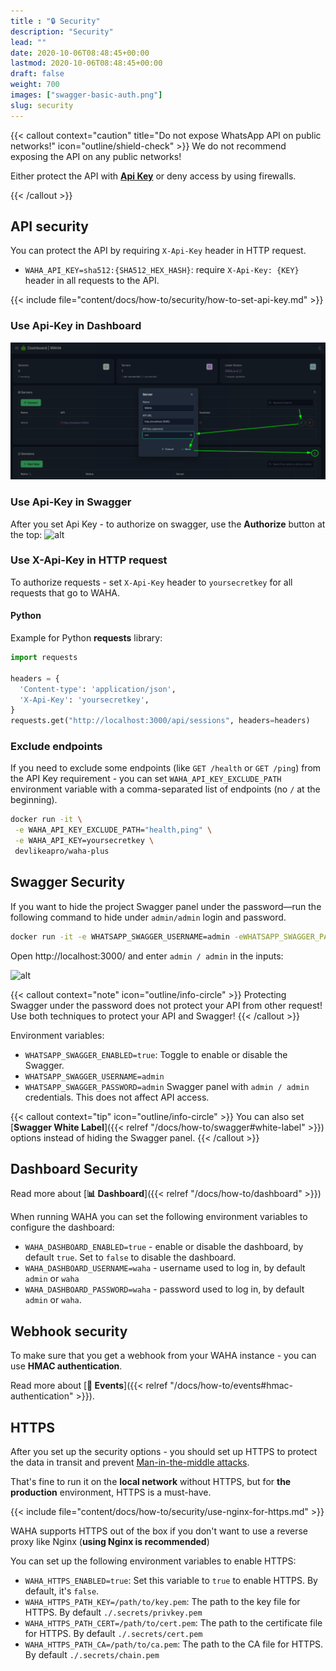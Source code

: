 ```yaml
---
title : "🔒 Security"
description: "Security"
lead: ""
date: 2020-10-06T08:48:45+00:00
lastmod: 2020-10-06T08:48:45+00:00
draft: false
weight: 700
images: ["swagger-basic-auth.png"]
slug: security
---
```


{{< callout context="caution" title="Do not expose WhatsApp API on public networks!" icon="outline/shield-check" >}}
We do not recommend exposing the API on any public networks!

Either protect the API with [**Api Key**](#api-security) or deny access by using firewalls.

{{< /callout >}}

## API security

You can protect the API by requiring `X-Api-Key` header in HTTP request.

- `WAHA_API_KEY=sha512:{SHA512_HEX_HASH}`: require `X-Api-Key: {KEY}` header in all requests to the API.

{{< include file="content/docs/how-to/security/how-to-set-api-key.md" >}}

### Use Api-Key in Dashboard

![Dashboard with API Key](waha-dashboard-key.png)

### Use Api-Key in Swagger

After you set Api Key - to authorize on swagger, use the **Authorize** button at the top:
![alt](swagger-auth.png)

### Use X-Api-Key in HTTP request

To authorize requests - set `X-Api-Key` header to `yoursecretkey` for all requests that go to WAHA.

#### Python
Example for Python **requests** library:

```python
import requests

headers = {
  'Content-type': 'application/json',
  'X-Api-Key': 'yoursecretkey',
}
requests.get("http://localhost:3000/api/sessions", headers=headers)
```

### Exclude endpoints
If you need to exclude some endpoints (like `GET /health` or `GET /ping`) from the API Key requirement - you can
set `WAHA_API_KEY_EXCLUDE_PATH` environment variable with a comma-separated list of endpoints (no `/` at the beginning).

```bash
docker run -it \
 -e WAHA_API_KEY_EXCLUDE_PATH="health,ping" \
 -e WAHA_API_KEY=yoursecretkey \
 devlikeapro/waha-plus
```



## Swagger Security
If you want to hide the project Swagger panel under the password—run the following command to hide under `admin/admin`
login and password.

```bash
docker run -it -e WHATSAPP_SWAGGER_USERNAME=admin -eWHATSAPP_SWAGGER_PASSWORD=admin devlikeapro/waha-plus
```

Open http://localhost:3000/ and enter `admin / admin` in the inputs:

![alt](swagger-basic-auth.png)

{{< callout context="note" icon="outline/info-circle" >}}
Protecting Swagger under the password does not protect your API from other request! Use both techniques to protect your API and Swagger!
{{< /callout >}}

Environment variables:
- `WHATSAPP_SWAGGER_ENABLED=true`: Toggle to enable or disable the Swagger.
- `WHATSAPP_SWAGGER_USERNAME=admin`
- `WHATSAPP_SWAGGER_PASSWORD=admin`
  Swagger panel with `admin / admin` credentials. This does not affect API access.

{{< callout context="tip" icon="outline/info-circle" >}}
You can also set [**Swagger White Label**]({{< relref "/docs/how-to/swagger#white-label" >}})
options instead of hiding the Swagger panel.
{{< /callout >}}


## Dashboard Security
Read more about [**📊 Dashboard**]({{< relref "/docs/how-to/dashboard" >}})

When running WAHA you can set the following environment variables to configure the dashboard:
- `WAHA_DASHBOARD_ENABLED=true` - enable or disable the dashboard, by default `true`. Set to `false` to disable the dashboard.
- `WAHA_DASHBOARD_USERNAME=waha` - username used to log in, by default `admin` or `waha` 
- `WAHA_DASHBOARD_PASSWORD=waha` - password used to log in, by default `admin` or `waha`.


## Webhook security
To make sure that you get a webhook from your WAHA instance - you can use **HMAC authentication**.

Read more about
[**🔄 Events**]({{< relref "/docs/how-to/events#hmac-authentication" >}}).

## HTTPS
After you set up the security options - you should set up HTTPS to protect the data in transit and prevent [Man-in-the-middle attacks](https://en.wikipedia.org/wiki/Man-in-the-middle_attack).

That's fine to run it on the **local network** without HTTPS, but for **the production** environment, HTTPS is a must-have.

{{< include file="content/docs/how-to/security/use-nginx-for-https.md" >}}

WAHA supports HTTPS out of the box if you don't want to use a reverse proxy like Nginx (**using Nginx is recommended**)

You can set up the following environment variables to enable HTTPS:
- `WAHA_HTTPS_ENABLED=true`: Set this variable to `true` to enable HTTPS. By default, it's `false`.
- `WAHA_HTTPS_PATH_KEY=/path/to/key.pem`: The path to the key file for HTTPS. By default `./.secrets/privkey.pem`
- `WAHA_HTTPS_PATH_CERT=/path/to/cert.pem`: The path to the certificate file for HTTPS. By default `./.secrets/cert.pem`
- `WAHA_HTTPS_PATH_CA=/path/to/ca.pem`: The path to the CA file for HTTPS. By default `./.secrets/chain.pem`
